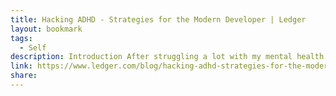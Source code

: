 ```yaml
---
title: Hacking ADHD - Strategies for the Modern Developer | Ledger
layout: bookmark
tags:
  - Self
description: Introduction After struggling a lot with my mental health (anxiety, depressive condition) for several years, I was diagnosed with Attention-Deficit/Hyperactivity Disorder, commonly known as ADHD, at the age of 44. This diagnosis shocked me a lot I wasn’t a wild child, in fact, I was even a good pupil. With the help of my therapist, […]
link: https://www.ledger.com/blog/hacking-adhd-strategies-for-the-modern-developer
share:
---
```


